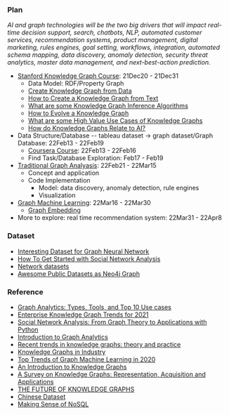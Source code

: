 ### Plan

*AI and graph technologies will be the two big drivers that will impact real-time decision support, search, chatbots, NLP, automated customer services, recommendation systems, product management, digital marketing, rules engines, goal setting, workflows, integration, automated schema mapping, data discovery, anomaly detection, security threat analytics, master data management, and next-best-action prediction.*

* [Stanford Knowledge Graph Course](https://web.stanford.edu/class/cs520/): 21Dec20 - 21Dec31
  * Data Model: RDF/Property Graph 
  * [Create Knowledge Graph from Data](https://web.stanford.edu/class/cs520/2020/notes/How_To_Create_A_Knowledge_Graph_From_Data.html)
  * [How to Create a Knowledge Graph from Text](https://web.stanford.edu/class/cs520/2020/notes/How_To_Create_A_Knowledge_Graph_From_Text.html)
  * [What are some Knowledge Graph Inference Algorithms](https://web.stanford.edu/class/cs520/2020/notes/What_Are_Some_Inference_Algorithms.html)
  * [How to Evolve a Knowledge Graph](https://web.stanford.edu/class/cs520/2020/notes/How_To_Evolve_A_Knowledge_Graph.html)
  * [What are some High Value Use Cases of Knowledge Graphs](https://web.stanford.edu/class/cs520/2020/notes/What_Are_Some_High_Value_Use_Cases_Of_Knowledge_Graphs.html)
  * [How do Knowledge Graphs Relate to AI?](https://web.stanford.edu/class/cs520/2020/notes/How_do_Knowledge_Graphs_Relate_To_AI.html)
* Data Structure/Database -- tableau dataset -> graph dataset/Graph Database: 22Feb13 - 22Feb19
  * [Coursera Course](https://www.coursera.org/learn/big-data-graph-analytics/home/welcome): 22Feb13 - 22Feb16
  * Find Task/Database Exploration: Feb17 - Feb19
* [Traditional Graph Analyasis](https://www.analyticsvidhya.com/blog/2018/04/introduction-to-graph-theory-network-analysis-python-codes/): 22Feb21 - 22Mar15
  * Concept and application
  * Code Implementation 
    * Model: data discovery, anomaly detection, rule engines
    * Visualization 
* [Graph Machine Learning](https://towardsdatascience.com/top-trends-of-graph-machine-learning-in-2020-1194175351a3): 22Mar16 - 22Mar30
  * [Graph Embedding](https://dmccreary.medium.com/understanding-graph-embeddings-79342921a97f) 
* More to explore: real time recommendation system: 22Mar31 - 22Apr8

### Dataset
* [Interesting Dataset for Graph Neural Network](https://medium.com/@khangphysix1997/interesting-dataset-for-graph-neural-network-7a6fc792786e)
* [How To Get Started with Social Network Analysis](https://towardsdatascience.com/how-to-get-started-with-social-network-analysis-6d527685d374)
* [Network datasets](https://kateto.net/2016/05/network-datasets/)
* [Awesome Public Datasets as Neo4j Graph](https://www.kaggle.com/startupsci/awesome-datasets-graph?select=datasources.csv)

### Reference
* [Graph Analytics: Types, Tools, and Top 10 Use cases](https://research.aimultiple.com/graph-analytics/)
* [Enterprise Knowledge Graph Trends for 2021](https://dmccreary.medium.com/enterprise-knowledge-graph-trends-for-2021-201cbd7ad532)
* [Social Network Analysis: From Graph Theory to Applications with Python](https://towardsdatascience.com/social-network-analysis-from-theory-to-applications-with-python-d12e9a34c2c7)
* [Introduction to Graph Analytics](https://medium.com/analytics-vidhya/introduction-to-graph-analytics-796cbb3c9cd9)
* [Recent trends in knowledge graphs: theory and practice](https://www.researchgate.net/publication/350955012_Recent_trends_in_knowledge_graphs_theory_and_practice)
* [Knowledge Graphs in Industry](https://www.frontiersin.org/research-topics/16200/knowledge-graphs-in-industry)
* [Top Trends of Graph Machine Learning in 2020](https://towardsdatascience.com/top-trends-of-graph-machine-learning-in-2020-1194175351a3)
* [An Introduction to Knowledge Graphs](http://ai.stanford.edu/blog/introduction-to-knowledge-graphs/)
* [A Survey on Knowledge Graphs: Representation, Acquisition and Applications](https://arxiv.org/pdf/2002.00388.pdf)
* [THE FUTURE OF KNOWLEDGE GRAPHS](https://www.longfinance.net/media/documents/PDF_Text_To_Intelligence_v.1.0_2021.04.12.pdf)
* [Chinese Dataset](http://openkg.cn/dataset)
* [Making Sense of NoSQL](https://www.manning.com/books/making-sense-of-nosql)
